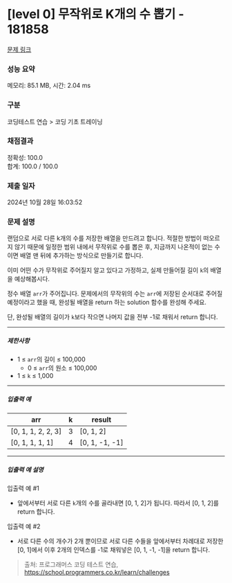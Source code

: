 # [level 0] 무작위로 K개의 수 뽑기 - 181858 

[문제 링크](https://school.programmers.co.kr/learn/courses/30/lessons/181858) 

### 성능 요약

메모리: 85.1 MB, 시간: 2.04 ms

### 구분

코딩테스트 연습 > 코딩 기초 트레이닝

### 채점결과

정확성: 100.0<br/>합계: 100.0 / 100.0

### 제출 일자

2024년 10월 28일 16:03:52

### 문제 설명

<p>랜덤으로 서로 다른 k개의 수를 저장한 배열을 만드려고 합니다. 적절한 방법이 떠오르지 않기 때문에 일정한 범위 내에서 무작위로 수를 뽑은 후, 지금까지 나온적이 없는 수이면 배열 맨 뒤에 추가하는 방식으로 만들기로 합니다.</p>

<p>이미 어떤 수가 무작위로 주어질지 알고 있다고 가정하고, 실제 만들어질 길이 <code>k</code>의 배열을 예상해봅시다.</p>

<p>정수 배열 <code>arr</code>가 주어집니다. 문제에서의 무작위의 수는 <code>arr</code>에 저장된 순서대로 주어질 예정이라고 했을 때, 완성될 배열을 return 하는 solution 함수를 완성해 주세요.</p>

<p>단, 완성될 배열의 길이가 <code>k</code>보다 작으면 나머지 값을 전부 -1로 채워서 return 합니다.</p>

<hr>

<h5>제한사항</h5>

<ul>
<li>1 ≤ <code>arr</code>의 길이 ≤ 100,000

<ul>
<li>0 ≤ <code>arr</code>의 원소 ≤ 100,000</li>
</ul></li>
<li>1 ≤ <code>k</code> ≤ 1,000</li>
</ul>

<hr>

<h5>입출력 예</h5>
<table class="table">
        <thead><tr>
<th>arr</th>
<th>k</th>
<th>result</th>
</tr>
</thead>
        <tbody><tr>
<td>[0, 1, 1, 2, 2, 3]</td>
<td>3</td>
<td>[0, 1, 2]</td>
</tr>
<tr>
<td>[0, 1, 1, 1, 1]</td>
<td>4</td>
<td>[0, 1, -1, -1]</td>
</tr>
</tbody>
      </table>
<hr>

<h5>입출력 예 설명</h5>

<p>입출력 예 #1</p>

<ul>
<li>앞에서부터 서로 다른 <code>k</code>개의 수를 골라내면 [0, 1, 2]가 됩니다. 따라서 [0, 1, 2]를 return 합니다.</li>
</ul>

<p>입출력 예 #2</p>

<ul>
<li>서로 다른 수의 개수가 2개 뿐이므로 서로 다른 수들을 앞에서부터 차례대로 저장한 [0, 1]에서 이후 2개의 인덱스를 -1로 채워넣은 [0, 1, -1, -1]을 return 합니다.</li>
</ul>


> 출처: 프로그래머스 코딩 테스트 연습, https://school.programmers.co.kr/learn/challenges